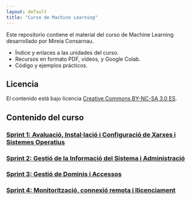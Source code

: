 ```yaml
---
layout: default
title: "Curso de Machine Learning"
---
```


Este repositorio contiene el material del curso de Machine Learning desarrollado por Mireia Consarnau.

- Índice y enlaces a las unidades del curso.
- Recursos en formato PDF, vídeos, y Google Colab.
- Código y ejemplos prácticos.

## Licencia

El contenido está bajo licencia [Creative Commons BY-NC-SA 3.0 ES](LICENSE.md).

## Contenido del curso

### [Sprint 1: Avaluació, Instal·lació i Configuració de Xarxes i Sistemes Operatius](unidad1/unidad1.md)  
### [Sprint 2: Gestió de la Informació del Sistema i Administració](unidad1/unidad1.md)  
### [Sprint 3: Gestió de Dominis i Accessos](unidad1/unidad1.md)  
### [Sprint 4: Monitorització, connexió remota i llicenciament](unidad1/unidad1.md)  

